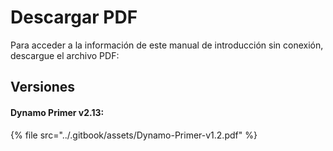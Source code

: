 # Descargar PDF

Para acceder a la información de este manual de introducción sin conexión, descargue el archivo PDF:

## Versiones

#### Dynamo Primer v2.13:

{% file src="../.gitbook/assets/Dynamo-Primer-v1.2.pdf" %}
